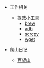 * 工作相关
  * 提效小工具
    * [brew](zh-cn/job/brew/brew.md)
    * [adb](zh-cn/job/adb/adb.md)
    * [scrcpy](zh-cn/job/scrcpy/scrcpy.md)
    * [wget](zh-cn/job/wget/wget.md)

* 爬山日记
  * [百望山](zh-cn/爬山日记/百望山/baiwangshan.md)

